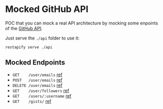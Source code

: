 # Mocked GitHub API

POC that you can mock a real API architecture by mocking some enpoints of the [GitHub API](https://docs.github.com/en/enterprise-server@2.22/rest/reference).

Just serve the `./api` folder to use it:

```shell
restapify serve ./api
```

## Mocked Endpoints

- `GET    /user/emails` [ref](https://docs.github.com/en/enterprise-server@2.22/rest/reference/users#list-email-addresses-for-the-authenticated-user)
- `POST   /user/emails` [ref](https://docs.github.com/en/enterprise-server@2.22/rest/reference/users#add-an-email-address-for-the-authenticated-user)
- `DELETE /user/emails` [ref](https://docs.github.com/en/enterprise-server@2.22/rest/reference/users#delete-an-email-address-for-the-authenticated-user)
- `GET    /user/followers` [ref](https://docs.github.com/en/enterprise-server@2.22/rest/reference/users#list-email-addresses-for-the-authenticated-user)
- `GET    /users/:username` [ref](https://docs.github.com/en/enterprise-server@2.22/rest/reference/users#get-a-user)
- `GET    /gists/` [ref](https://docs.github.com/en/enterprise-server@2.22/rest/reference/gists#list-gists-for-the-authenticated-user)

